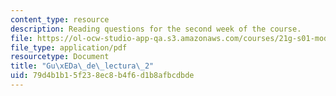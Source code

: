 ```yaml
---
content_type: resource
description: Reading questions for the second week of the course.
file: https://ol-ocw-studio-app-qa.s3.amazonaws.com/courses/21g-s01-modern-mexico-representations-of-mexico-citys-urban-life-spring-2015/79d4b1b15f238ec8b4f6d1b8afbcdbde_MIT21G_S01S15_tarea2.pdf
file_type: application/pdf
resourcetype: Document
title: "Gu\xEDa\_de\_lectura\_2"
uid: 79d4b1b1-5f23-8ec8-b4f6-d1b8afbcdbde
---
```

